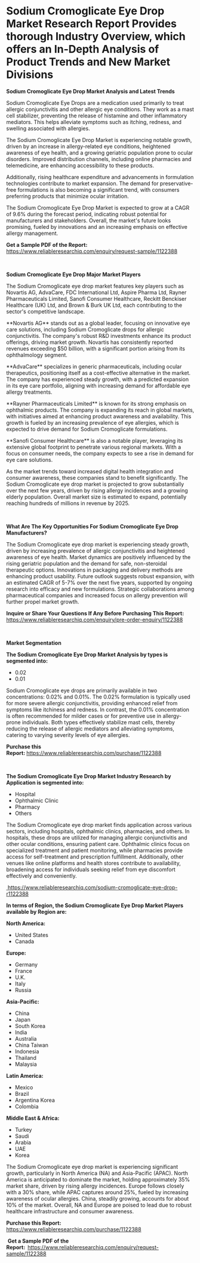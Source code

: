 <p><h1>Sodium Cromoglicate Eye Drop Market Research Report Provides thorough Industry Overview, which offers an In-Depth Analysis of Product Trends and New Market Divisions</h1></p><p><strong>Sodium Cromoglicate Eye Drop Market Analysis and Latest Trends</strong></p>
<p><p>Sodium Cromoglicate Eye Drops are a medication used primarily to treat allergic conjunctivitis and other allergic eye conditions. They work as a mast cell stabilizer, preventing the release of histamine and other inflammatory mediators. This helps alleviate symptoms such as itching, redness, and swelling associated with allergies.</p><p>The Sodium Cromoglicate Eye Drop Market is experiencing notable growth, driven by an increase in allergy-related eye conditions, heightened awareness of eye health, and a growing geriatric population prone to ocular disorders. Improved distribution channels, including online pharmacies and telemedicine, are enhancing accessibility to these products. </p><p>Additionally, rising healthcare expenditure and advancements in formulation technologies contribute to market expansion. The demand for preservative-free formulations is also becoming a significant trend, with consumers preferring products that minimize ocular irritation. </p><p>The Sodium Cromoglicate Eye Drop Market is expected to grow at a CAGR of 9.6% during the forecast period, indicating robust potential for manufacturers and stakeholders. Overall, the market's future looks promising, fueled by innovations and an increasing emphasis on effective allergy management.</p></p>
<p><strong>Get a Sample PDF of the Report:&nbsp;</strong> <a href="https://www.reliableresearchiq.com/enquiry/request-sample/1122388?utm_campaign=3550&utm_medium=2&utm_source=Github&utm_content=ia&utm_term=19042025&utm_id=sodium-cromoglicate-eye-drop">https://www.reliableresearchiq.com/enquiry/request-sample/1122388</a></p>
<p>&nbsp;</p>
<p><strong>Sodium Cromoglicate Eye Drop Major Market Players</strong></p>
<p><p>The Sodium Cromoglicate eye drop market features key players such as Novartis AG, AdvaCare, FDC International Ltd, Aspire Pharma Ltd, Rayner Pharmaceuticals Limited, Sanofi Consumer Healthcare, Reckitt Benckiser Healthcare (UK) Ltd, and Brown & Burk UK Ltd, each contributing to the sector's competitive landscape.</p><p>**Novartis AG** stands out as a global leader, focusing on innovative eye care solutions, including Sodium Cromoglicate drops for allergic conjunctivitis. The company's robust R&D investments enhance its product offerings, driving market growth. Novartis has consistently reported revenues exceeding $50 billion, with a significant portion arising from its ophthalmology segment.</p><p>**AdvaCare** specializes in generic pharmaceuticals, including ocular therapeutics, positioning itself as a cost-effective alternative in the market. The company has experienced steady growth, with a predicted expansion in its eye care portfolio, aligning with increasing demand for affordable eye allergy treatments.</p><p>**Rayner Pharmaceuticals Limited** is known for its strong emphasis on ophthalmic products. The company is expanding its reach in global markets, with initiatives aimed at enhancing product awareness and availability. This growth is fueled by an increasing prevalence of eye allergies, which is expected to drive demand for Sodium Cromoglicate formulations.</p><p>**Sanofi Consumer Healthcare** is also a notable player, leveraging its extensive global footprint to penetrate various regional markets. With a focus on consumer needs, the company expects to see a rise in demand for eye care solutions.</p><p>As the market trends toward increased digital health integration and consumer awareness, these companies stand to benefit significantly. The Sodium Cromoglicate eye drop market is projected to grow substantially over the next few years, driven by rising allergy incidences and a growing elderly population. Overall market size is estimated to expand, potentially reaching hundreds of millions in revenue by 2025.</p></p>
<p>&nbsp;</p>
<p><strong>What Are The Key Opportunities For Sodium Cromoglicate Eye Drop Manufacturers?</strong></p>
<p><p>The Sodium Cromoglicate eye drop market is experiencing steady growth, driven by increasing prevalence of allergic conjunctivitis and heightened awareness of eye health. Market dynamics are positively influenced by the rising geriatric population and the demand for safe, non-steroidal therapeutic options. Innovations in packaging and delivery methods are enhancing product usability. Future outlook suggests robust expansion, with an estimated CAGR of 5-7% over the next five years, supported by ongoing research into efficacy and new formulations. Strategic collaborations among pharmaceutical companies and increased focus on allergy prevention will further propel market growth.</p></p>
<p><strong>Inquire or Share Your Questions If Any Before Purchasing This Report:</strong> <a href="https://www.reliableresearchiq.com/enquiry/pre-order-enquiry/1122388?utm_campaign=3550&utm_medium=2&utm_source=Github&utm_content=ia&utm_term=19042025&utm_id=sodium-cromoglicate-eye-drop">https://www.reliableresearchiq.com/enquiry/pre-order-enquiry/1122388</a></p>
<p>&nbsp;</p>
<p><strong>Market Segmentation</strong></p>
<p><strong>The Sodium Cromoglicate Eye Drop Market Analysis by types is segmented into:</strong></p>
<p><ul><li>0.02</li><li>0.01</li></ul></p>
<p><p>Sodium Cromoglicate eye drops are primarily available in two concentrations: 0.02% and 0.01%. The 0.02% formulation is typically used for more severe allergic conjunctivitis, providing enhanced relief from symptoms like itchiness and redness. In contrast, the 0.01% concentration is often recommended for milder cases or for preventive use in allergy-prone individuals. Both types effectively stabilize mast cells, thereby reducing the release of allergic mediators and alleviating symptoms, catering to varying severity levels of eye allergies.</p></p>
<p><strong>Purchase this Report:&nbsp;</strong><a href="https://www.reliableresearchiq.com/purchase/1122388?utm_campaign=3550&utm_medium=2&utm_source=Github&utm_content=ia&utm_term=19042025&utm_id=sodium-cromoglicate-eye-drop">https://www.reliableresearchiq.com/purchase/1122388</a></p>
<p>&nbsp;</p>
<p><strong>The Sodium Cromoglicate Eye Drop Market Industry Research by Application is segmented into:</strong></p>
<p><ul><li>Hospital</li><li>Ophthalmic Clinic</li><li>Pharmacy</li><li>Others</li></ul></p>
<p><p>The Sodium Cromoglicate eye drop market finds application across various sectors, including hospitals, ophthalmic clinics, pharmacies, and others. In hospitals, these drops are utilized for managing allergic conjunctivitis and other ocular conditions, ensuring patient care. Ophthalmic clinics focus on specialized treatment and patient monitoring, while pharmacies provide access for self-treatment and prescription fulfillment. Additionally, other venues like online platforms and health stores contribute to availability, broadening access for individuals seeking relief from eye discomfort effectively and conveniently.</p></p>
<p><a href="https://www.reliableresearchiq.com/sodium-cromoglicate-eye-drop-r1122388?utm_campaign=3550&utm_medium=2&utm_source=Github&utm_content=ia&utm_term=19042025&utm_id=sodium-cromoglicate-eye-drop">&nbsp;https://www.reliableresearchiq.com/sodium-cromoglicate-eye-drop-r1122388</a></p>
<p><strong>In terms of Region, the Sodium Cromoglicate Eye Drop Market Players available by Region are:</strong></p>
<p>
    <p> <strong> North America: </strong>
        <ul>
            <li>United States</li>
            <li>Canada</li>
        </ul>
        </p> 
    <p> <strong> Europe: </strong>
        <ul>
            <li>Germany</li>
            <li>France</li>
            <li>U.K.</li>
            <li>Italy</li>
            <li>Russia</li>
        </ul>
        </p> 
    <p> <strong> Asia-Pacific: </strong>
        <ul>
            <li>China</li>
            <li>Japan</li>
            <li>South Korea</li>
            <li>India</li>
            <li>Australia</li>
            <li>China Taiwan</li>
            <li>Indonesia</li>
            <li>Thailand</li>
            <li>Malaysia</li>
        </ul>
        </p> 
    <p> <strong> Latin America: </strong>
        <ul>
            <li>Mexico</li>
            <li>Brazil</li>
            <li>Argentina Korea</li>
            <li>Colombia</li>
        </ul>
        </p> 
    <p> <strong> Middle East & Africa: </strong>
        <ul>
            <li>Turkey</li>
            <li>Saudi</li>
            <li>Arabia</li>
            <li>UAE</li>
            <li>Korea</li>
        </ul>
    </p>
    </p>
<p><p>The Sodium Cromoglicate eye drop market is experiencing significant growth, particularly in North America (NA) and Asia-Pacific (APAC). North America is anticipated to dominate the market, holding approximately 35% market share, driven by rising allergy incidences. Europe follows closely with a 30% share, while APAC captures around 25%, fueled by increasing awareness of ocular allergies. China, steadily growing, accounts for about 10% of the market. Overall, NA and Europe are poised to lead due to robust healthcare infrastructure and consumer awareness.</p></p>
<p><strong>Purchase this Report: </strong><a href="https://www.reliableresearchiq.com/purchase/1122388?utm_campaign=3550&utm_medium=2&utm_source=Github&utm_content=ia&utm_term=19042025&utm_id=sodium-cromoglicate-eye-drop">https://www.reliableresearchiq.com/purchase/1122388</a></p>
<p>&nbsp;<strong>Get a Sample PDF of the Report:&nbsp;&nbsp;</strong><a href="https://www.reliableresearchiq.com/enquiry/request-sample/1122388?utm_campaign=3550&utm_medium=2&utm_source=Github&utm_content=ia&utm_term=19042025&utm_id=sodium-cromoglicate-eye-drop">https://www.reliableresearchiq.com/enquiry/request-sample/1122388</a></p>
<p><strong></strong></p>
<p><p></p><p></p><p></p></p>